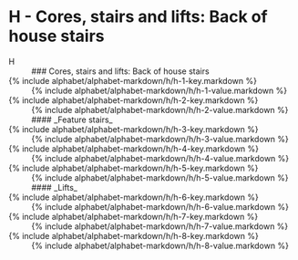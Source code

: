 <div data-role="collapsible" data-inset="false">
	<h1>H - Cores, stairs and lifts: Back of house stairs</h1>

<dl>

<dt class="alphabet-table-key-two">
<div markdown="1">
H
</div>
</dt>
<dd class="alphabet-table-value">
<div markdown="1">
### Cores, stairs and lifts: Back of house stairs
</div>
</dd>

<dt>
<div markdown="1">
{% include alphabet/alphabet-markdown/h/h-1-key.markdown %}
</div>
</dt>
<dd>
<div markdown="1">
{% include alphabet/alphabet-markdown/h/h-1-value.markdown %}
</div>
</dd>

<dt>
<div markdown="1">
{% include alphabet/alphabet-markdown/h/h-2-key.markdown %}
</div>
</dt>
<dd>
<div markdown="1">
{% include alphabet/alphabet-markdown/h/h-2-value.markdown %}
</div>
</dd>

<dt>
<div markdown="1">
</div>
</dt>
<dd markdown="1">
#### _Feature stairs_
</dd>

<dt>
<div markdown="1">
{% include alphabet/alphabet-markdown/h/h-3-key.markdown %}
</div>
</dt>
<dd>
<div markdown="1">
{% include alphabet/alphabet-markdown/h/h-3-value.markdown %}
</div>
</dd>

<dt>
<div markdown="1">
{% include alphabet/alphabet-markdown/h/h-4-key.markdown %}
</div>
</dt>
<dd>
<div markdown="1">
{% include alphabet/alphabet-markdown/h/h-4-value.markdown %}
</div>
</dd>

<dt>
<div markdown="1">
{% include alphabet/alphabet-markdown/h/h-5-key.markdown %}
</div>
</dt>
<dd>
<div markdown="1">
{% include alphabet/alphabet-markdown/h/h-5-value.markdown %}
</div>
</dd>

<dt>
<div markdown="1">
</div>
</dt>
<dd markdown="1">
#### _Lifts_
</dd>

<dt>
<div markdown="1">
{% include alphabet/alphabet-markdown/h/h-6-key.markdown %}
</div>
</dt>
<dd>
<div markdown="1">
{% include alphabet/alphabet-markdown/h/h-6-value.markdown %}
</div>
</dd>

<dt>
<div markdown="1">
{% include alphabet/alphabet-markdown/h/h-7-key.markdown %}
</div>
</dt>
<dd>
<div markdown="1">
{% include alphabet/alphabet-markdown/h/h-7-value.markdown %}
</div>
</dd>

<dt>
<div markdown="1">
{% include alphabet/alphabet-markdown/h/h-8-key.markdown %}
</div>
</dt>
<dd>
<div markdown="1">
{% include alphabet/alphabet-markdown/h/h-8-value.markdown %}
</div>
</dd>



</dl>

</div>